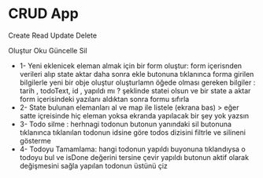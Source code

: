 <h1>CRUD App</h1>
<p> Create Read Update Delete</p>
<p>Oluştur Oku Güncelle Sil</p>

<ul>
<li>
 1- Yeni eklenicek eleman almak için bir form oluştur:
    form içerisnden verileri alıp state aktar
    daha sonra ekle butonuna tıklanınca forma girilen bilgilerle yeni bir obje oluştur 
    oluşturlamn öğede olması gereken bilgiler : tarih , todoText, id , yapıldı mı ? şeklinde statei olsun 
    ve bir state a aktar
    form içerisindeki yazılanı aldıktan sonra formu sıfırla
</li>

<li>
2- State bulunan elemanları al ve map ile listele (ekrana bas)
> eğer satte içreisinde hiç eleman yoksa ekranda yapılacak bir şey yok yazsın
</li>

<li>
   3- Todo silme :
     herhnagi todonun  butonun yanındaki sil butonuna tıklanınca
     tıklanılan todonun idsine göre todos dizisini filtrle ve silineni gösterme
</li>

<li>
    4- Todoyu Tamamlama:
    hangi todonun yapıldı buyonuna tıklandıysa o todoyu bul ve isDone değerini tersine çevir
    yapıldı butonun aktif olarak değişmesini sağla
    yapılan todonun üstünü çiz
</li>
</ul>
